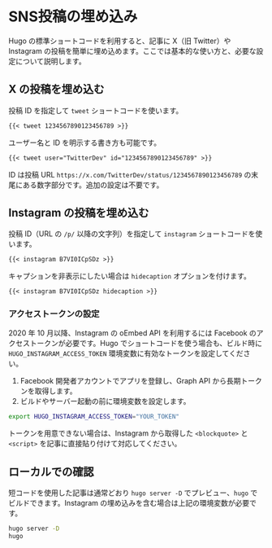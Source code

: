 # SNS投稿の埋め込み

Hugo の標準ショートコードを利用すると、記事に X（旧 Twitter）や Instagram の投稿を簡単に埋め込めます。ここでは基本的な使い方と、必要な設定について説明します。

## X の投稿を埋め込む

投稿 ID を指定して `tweet` ショートコードを使います。

```markdown
{{< tweet 1234567890123456789 >}}
```

ユーザー名と ID を明示する書き方も可能です。

```markdown
{{< tweet user="TwitterDev" id="1234567890123456789" >}}
```

ID は投稿 URL `https://x.com/TwitterDev/status/1234567890123456789` の末尾にある数字部分です。追加の設定は不要です。

## Instagram の投稿を埋め込む

投稿 ID（URL の `/p/` 以降の文字列）を指定して `instagram` ショートコードを使います。

```markdown
{{< instagram B7VI0ICpSDz >}}
```

キャプションを非表示にしたい場合は `hidecaption` オプションを付けます。

```markdown
{{< instagram B7VI0ICpSDz hidecaption >}}
```

### アクセストークンの設定

2020 年 10 月以降、Instagram の oEmbed API を利用するには Facebook のアクセストークンが必要です。Hugo でショートコードを使う場合も、ビルド時に `HUGO_INSTAGRAM_ACCESS_TOKEN` 環境変数に有効なトークンを設定してください。

1. Facebook 開発者アカウントでアプリを登録し、Graph API から長期トークンを取得します。
2. ビルドやサーバー起動の前に環境変数を設定します。

```bash
export HUGO_INSTAGRAM_ACCESS_TOKEN="YOUR_TOKEN"
```

トークンを用意できない場合は、Instagram から取得した `<blockquote>` と `<script>` を記事に直接貼り付けて対応してください。

## ローカルでの確認

短コードを使用した記事は通常どおり `hugo server -D` でプレビュー、`hugo` でビルドできます。Instagram の埋め込みを含む場合は上記の環境変数が必要です。

```bash
hugo server -D
hugo
```

